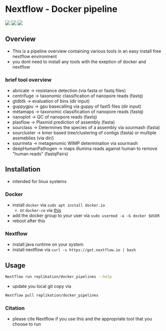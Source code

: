 # Nextflow - Docker pipeline

![](https://img.shields.io/badge/nextflow-19.07.0-brightgreen)
![](https://img.shields.io/badge/uses-docker-blue.svg)
![](https://img.shields.io/badge/licence-GPL--3.0-lightgrey.svg)

## Overview

* This is a pipeline overview containing various tools in an easy install free nextflow environment
* you dont need to install any tools with the exeption of docker and nextflow

### brief tool overview

* abricate -> resistance detection (via fasta or fastq files)
* centrifuge -> taxonomic classification of nanopore reads (fastq)
* gtdbtk -> evaluation of bins (dir input)
* guppygpu -> gpu basecalling via guppy of fast5 files (dir input)
* metamaps -> taxonomic classification of nanopore reads (fastq) 
* nanoplot -> QC of nanopore reads (fastq)
* plasflow -> Plasmid prediction of assembly (fasta)
* sourclass -> Determines the species of a assembly via sourmash (fasta)
* sourcluster -> kmer based tree/clustering of contigs (fasta) or multiple assmeblies (via dir/)
* sourmeta -> metagenomic WIMP determination via sourmash
* deepHumanPathogen -> maps illumina reads against human to remove "human reads" (fastqPairs)

## Installation

* intended for linux systems

### Docker

* install `docker` via `sudo apt install docker.io`
	* or `docker-ce` via [this](https://docs.docker.com/install/linux/docker-ce/ubuntu/)
* add the docker group to your user via `sudo usermod -a -G docker $USER`
* reboot after this

### Nextflow

* install java runtime on your system
* install nextflow via ``curl -s https://get.nextflow.io | bash``

## Usage

````bash
Nextflow run replikation/docker_pipelines --help
````

* update you local git copy via 

````bash
Nextflow pull replikation/docker_pipelines
````


### Citation

* please cite Nextflow if you use this and the appropriate tool that you choose to run
